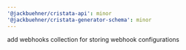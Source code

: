 ```yaml
---
'@jackbuehner/cristata-api': minor
'@jackbuehner/cristata-generator-schema': minor
---
```


add webhooks collection for storing webhook configurations
